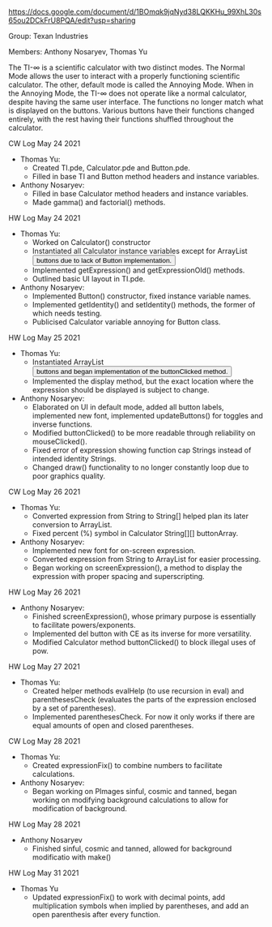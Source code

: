 https://docs.google.com/document/d/1BOmqk9jqNyd38LQKKHu_99XhL30s65ou2DCkFrU8PQA/edit?usp=sharing

Group: Texan Industries

Members: Anthony Nosaryev, Thomas Yu
	
The TI-∞ is a scientific calculator with two distinct modes. The Normal Mode allows the user to interact with a properly functioning scientific calculator. The other, default mode is called the Annoying Mode. When in the Annoying Mode, the TI-∞ does not operate like a normal calculator, despite having the same user interface. The functions no longer match what is displayed on the buttons. Various buttons have their functions changed entirely, with the rest having their functions shuffled throughout the calculator. 

CW Log May 24 2021
- Thomas Yu:
	- Created TI.pde, Calculator.pde and Button.pde.
	- Filled in base TI and Button method headers and instance variables. 
- Anthony Nosaryev: 
	- Filled in base Calculator method headers and instance variables.
	- Made gamma() and factorial() methods.

HW Log May 24 2021
- Thomas Yu:
	- Worked on Calculator() constructor
	- Instantiated all Calculator instance variables except for ArrayList<Button> buttons due to lack of Button implementation.
	- Implemented getExpression() and getExpressionOld() methods.
	- Outlined basic UI layout in TI.pde.
- Anthony Nosaryev:
	- Implemented Button() constructor, fixed instance variable names.
	- Implemented getIdentity() and setIdentity() methods, the former of which needs testing.
	- Publicised Calculator variable annoying for Button class.

HW Log May 25 2021
- Thomas Yu:
	- Instantiated ArrayList<Button> buttons and began implementation of the buttonClicked method.
	- Implemented the display method, but the exact location where the expression should be displayed is subject to change.
- Anthony Nosaryev:
	- Elaborated on UI in default mode, added all button labels, implemented new font, implemented updateButtons() for toggles and inverse functions.
	- Modified buttonClicked() to be more readable through reliability on mouseClicked().
	- Fixed error of expression showing function cap Strings instead of intended identity Strings.
	- Changed draw() functionality to no longer constantly loop due to poor graphics quality.

CW Log May 26 2021
- Thomas Yu:
	- Converted expression from String to String[] helped plan its later conversion to ArrayList<String>.
	- Fixed percent (%) symbol in Calculator String[][] buttonArray.
- Anthony Nosaryev:
	- Implemented new font for on-screen expression.
	- Converted expression from String to ArrayList<String> for easier processing.
	- Began working on screenExpression(), a method to display the expression with proper spacing and superscripting.
	
HW Log May 26 2021
- Anthony Nosaryev:
	- Finished screenExpression(), whose primary purpose is essentially to facilitate powers/exponents.
	- Implemented del button with CE as its inverse for more versatility.
	- Modified Calculator method buttonClicked() to block illegal uses of pow.

HW Log May 27 2021
- Thomas Yu:
	- Created helper methods evalHelp (to use recursion in eval) and parenthesesCheck (evaluates the parts of the expression enclosed by a set of parentheses).
	- Implemented parenthesesCheck. For now it only works if there are equal amounts of open and closed parentheses. 

CW Log May 28 2021
- Thomas Yu:
	- Created expressionFix() to combine numbers to facilitate calculations.
- Anthony Nosaryev:
	- Began working on PImages sinful, cosmic and tanned, began working on modifying background calculations to allow for modification of background.

HW Log May 28 2021
- Anthony Nosaryev
	- Finished sinful, cosmic and tanned, allowed for background modificatio with make()

HW Log May 31 2021
- Thomas Yu
	- Updated expressionFix() to work with decimal points, add multiplication symbols when implied by parentheses, and add an open parenthesis after every function.
